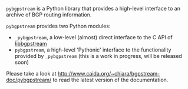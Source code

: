 `pybgpstream` is a Python library that provides a high-level interface to an
archive of BGP routing information.

`pybgpstream` provides two Python modules:
 - `_pybgpstream`, a low-level (almost) direct interface to the C API of
   [libbgpstream](http://www.caida.org/~chiara/bgpstream-doc/bgpstream/index.html)
 - `pybgpstream`, a high-level 'Pythonic' interface to the functionality
   provided by `_pybgpstream` (this is a work in progress, will be released soon)


Please take a look at http://www.caida.org/~chiara/bgpstream-doc/pybgpstream/
to read the latest version of the documentation.

